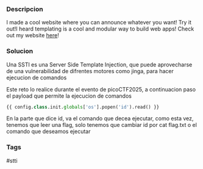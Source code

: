 ### Descripcion
I made a cool website where you can announce whatever you want! Try it out!I heard templating is a cool and modular way to build web apps! Check out my website [here](http://rescued-float.picoctf.net:56594/)!
### Solucion
Una SSTI es una Server Side Template Injection, que puede aprovecharse de una vulnerabilidad de difrentes motores como jinga, para hacer ejecucion de comandos

Este reto lo realice durante el evento de picoCTF2025, a continuacion paso el payload que permite la ejecucion de comandos

```python
{{ config.class.init.globals['os'].popen('id').read() }}
```
En la parte que dice id, va el comando que decea ejecutar, como esta vez, tenemos que leer una flag, solo tenemos que cambiar id por
cat flag.txt o el comando que deseamos ejecutar

### Tags
#stti